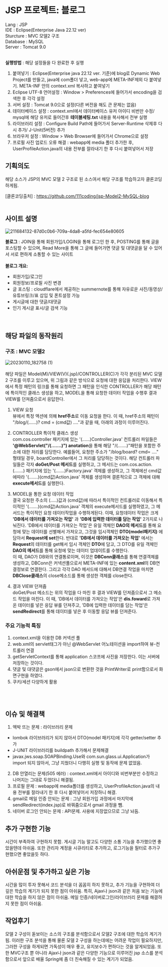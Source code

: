 # JSP 프로젝트: 블로그
Lang : JSP <br/>
IDE : Eclipse(Enterprise Java 22.12 ver) <br/>
Sturcture : MVC 모델2 구조<br/>
Database : MySQL<br/>
Server : Tomcat 9.0<br/><br/>

**실행방법** : 해당 설정들을 다 완료한 후 실행
1. 붙여넣기 : Eclipse(Enterprise java 22.12 ver. 기준)에 blog로 Dynamic Web Project를 만들고, java에 com폴더 넣고, web-app에 META-INF제외 다 붙여넣기. META-INF 안의 context.xml 복사하고 붙여넣기 
2. Eclipse UTF-8 언어설정 : Window > Preferences에 들어가서 encoding을 검색한 후 각각 설정
3. 서버 설정 : Tomcat 9.0으로 설정(다른 버전을 해도 큰 문제는 없음)
4. 데이터베이스 설정 : context.xml에서 데이터베이스 유저 아이디 비번만 수정/ mysql에 해당 유저로 들어간후 **테이블세팅.txt** 내용을 복사해서 전부 실행
5. 라이브러리 설정 : Configure Build Path에 들어가서 Server-Runtime 삭제후 다시 추가/ J-Unit(5버전) 추가 <br/>
6. 브라우저 설정 : Window > Web Browser에 들어가서 Chrome으로 설정<br/>
7. 프로필 사진 업로드 오류 해결 : webapp에 media 폴더 추가한 후, UserProfileAction.java의 내용 전부를 잘라내기 한 후 다시 붙여넣어서 저장

## 기획의도
해당 소스가 JSP의 MVC 모델 2 구조로 된 소스여서 해당 구조를 학습하고자 클론코딩 하게됨.  

[클론코딩출처] : https://github.com/111coding/jsp-Model2-MySQL-blog
<br/><br/>
## 사이트 설명
![211684132-87d0c0b6-709a-4da8-a5fd-fec654e80605](https://user-images.githubusercontent.com/117807082/211773162-c213ae6c-a292-4478-9d78-3caa4ecf5ddf.png)
  
**블로그** : JOIN을 통해 회원가입/LOGIN을 통해 로그인 한 후, POSTING를 통해 글을 포스팅할 수 있으며, Read More을 통해 그 글에 들어가면 댓글 및 대댓글을 달 수 있어서 서로 편하게 소통할 수 있는 사이트
 <br/><br/>
 **블로그 개요:** 
 + 회원가입/로그인 
 + 회원정보/프로필 사진 변경
 + 글 포스팅 : cloudflare에서 제공하는 summernote를 통해 자유로운 사진/동영상/유튜브링크/표 삽입 및 폰트설정 가능
 + 게시글에 대한 댓글/대댓글
 + 인기 게시글 표시/글 검색 기능
 <br/><br/><br/> 
## 해당 파일의 동작원리


### 구조 : MVC 모델2
![20230110_182758 (1)](https://user-images.githubusercontent.com/117807082/212000497-892d0e84-8a74-4ab6-add6-0318e3af409f.png)
<br/><br/>
해당 파일은 Model(M)/VIEW(V)(.jsp)/CONTROLLER(C)가 각각 분리된 MVC 모델2 구조를 이루고 있으며, 위 그림과 같은 방식으로 요청에 대한 응답을 처리한다. VIEW에서 특정 패턴의 링크를 통해 요청하면 그 패턴을 인식한 CONTROLLER가 해당 패턴에 특이적인 클래스 생성을 하고, MODEL을 통해 요청한 데이터 작업을 수행후 결과 VIEW를 던져줌으로서 응답한다.
1. VIEW 요청<br/>
뷰에서 특정 액션에 의해 **href주소**로 이동 요청을 한다. 이 때, href주소의 패턴이 "/blog/(......)? cmd = (cmd값) ...."과 같을 때, 아래의 과정이 이루어진다.

2. CONTROLLER 특이적 클래스 생성<br/>
com.cos.controller 패키지에 있는 '(......)Controller.java' 컨트롤러 파일들은 **'@WebServlet("/(.......)") anotation**을 통해 해당 "/(.......)"패턴을 포함한 주소에 대한 처리를 담당한다. 예를들어, 요청한 주소가 "/blog/board? cmd= ...." 형태일 경우, boardController에서 그 처리를 담당하는 것이다. 해당 컨트롤러 파일들은 각자 **doGet/Post 메서드**를 실행하고, 그 메서드는 com.cos.action.(.......) 패키지에 있는 '(.......)Factory.java' 객체를 생성하고, 그 객체에선 cmd값에따라 '(.......)(cmd값)Action.java' 객체를 생성하며 결론적으로 그 객체에 대해 **execute메서드**를 실행한다. 
3. MODEL을 통한 요청 데이터 작업<br/>
결국 요청한 주소의 (.....)값과 (cmd값)에 따라서 특이적인 컨트롤러로 이동해서 특이적인 '(.......)(cmd값)Action.java' 객체의 execute메서드를 실행하였고, 그 메서드는 특이적인 요청 데이터작업을 수행하게된다. 이때, 요청데이터 작업은 크게 **'DB에서 데이터를 가져오는 작업'** 과 **'DB에 입력한 데이터를 담는 작업'** 2가지로 나눠진다. 'DB에서 데이터를 가져오는 작업'은 유일 객체인 **DAO의 메서드**를 통해 요청에 맞는 데이터를 선별해서 가져오고, 그것을 임시객체인 **DTO(model패키지)** 에 담아서 **Request에 set**한다. 반대로 **'DB에서 데이터를 가져오는 작업'** 에서는 **Request**의 데이터를 get해서 임시 객체인 **DTO**에 담고, 그 DTO를 유일 객체인 **DAO의 메서드**를 통해 요청에 맞는 데이터 업데이트를 수행한다.<br/>
이 때, DAO가 DB와의 연결통로이며, 이것은 **DBConn클래스**를 통해 연결객체를 생성하고, DBConn은 커넥션풀으로서 META-INF에 있는 **content.xml**의 DB연결정보로 연결한다. 그리고 각각 DAO 메서드에 대해서 DB연결 작업을 마치면 **DBClose클래스**의 close메소드를 통해 생성한 객체를 close한다.

4. 결과 VIEW 던져줌<br/>
doGet/Post 메소드는 위의 작업을 다 마친 후 결과 VIEW를 던져줌으로서 그 메소드 작업을 마친다. 이 때, 'DB에서 데이터를 가져오는 작업'은 **dis.foward**로 가져온 데이터를 넣은 응답 뷰를 던져주고, 'DB에 입력한 데이터를 담는 작업'은 **sendRedirect**를 통해 데이터를 넣은 후 이동할 응답 뷰를 던져준다.

### 주요 기능적 특징<br/>
1. context.xml을 이용한 DB 커넥션 풀
2. web.xml의 servlet태그가 아닌 @WebServlet 어노테이션을 import하여 뷰-컨트롤러 연결
3. getServletContext를 통해 application 스코프에 사진을 저장한다. 이는 서버에 저장하는 것이다.
4. 댓글 및 대댓글은 gson에서 json으로 변환한 것을 PrintWriter로 print함으로서 화면구현을 하였다.
5. 쿠키/세션 다양하게 활용

<br/><br/>

## 이슈 및 해결책
1. 엑박 뜨는 문제 : 라이브러리 문제
- lombok 라이브러리가 되지 않아서 DTO(model 패키지)에 각각 getter/setter 추가<br/>
- J-UNIT 라이브러리를 buildpath 추가해서 문제해결<br/>
-  javax.jws.soap.SOAPBinding.Use와 com.sun.glass.ui.Application가 import 되지 않아서, 그냥 지웠더니 다행히 실행 및 동작에 문제 없었음.
2. DB 안열리는 문제(505 에러) : context.xml에서 아이디와 비번부분만 수정하고 나머지는 그대로 두었더니 해결됨.
3. 프로필 문제 : webapp에 media폴더를 생성하고, UserProfileAction.java의 내용 전부를 잘라내기 한 후 다시 붙여넣어서 저장하니 해결.
4. gmail로 메일 인증 안되는 문제 : 그냥 회원가입 과정에서 마지막에 sendRedirect(index.jsp)로 바꿔줌으로서 gmail 과정을 뺌.
5. 네이버 로그인 안되는 문제 : API문제. 사용에 지장없으므로 그냥 놔둠.


## 추가 구현한 기능
시간이 부족하여 구현하지 못함. 게시글 기능 말고도 다양한 소통 기능을 추가했으면 좋았을텐데 아쉬움. 또한 관리자 계정을 시큐리티로 추가하고, 로그기능을 필터로 추가구현했으면 좋았을듯 하다.

## 아쉬운점 및 추가하고 싶은 기능
시간을 많이 투자 못해서 코드 분석을 더 꼼꼼히 하지 못하고, 추가 기능을 구현하여 더 깊은 학습의 계기가 되지 못한 점이 아쉬움. 특히, Ajax나 json과 같은 처음 보는 기능에 대한 학습을 하지 않은 점이 아쉬움. 메일 인증/네이버로그인/라이브러리 문제를 해결하지 못한 점이 아쉬움.


## 작업후기
모델 2 구성이 돋보이는 소스의 구조를 분석함으로서 모델2 구조에 대한 학습의 계기가 됨. 이러한 구조 분석을 통해 물론 모델 2 구성을 하는데에는 어려운 작업이 필요하지만, 그러한 구성을 하게되면 가독성이 매우 좋고, 유지보수가 편하다는 것을 알게되었음. 또한 MVC구조 뿐 아니라 Ajax나 json과 같은 다양한 기능으로 이루어진 jsp 소스를 분석함으로서 앞으로 배울 Spring에 좀 더 친숙해질 수 있는 계기가 되었음.

